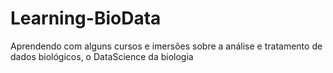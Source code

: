 # Learning-BioData
Aprendendo com alguns cursos e imersões sobre a análise e tratamento de dados biológicos, o DataScience da biologia
